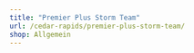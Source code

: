 ```yaml
---
title: "Premier Plus Storm Team"
url: /cedar-rapids/premier-plus-storm-team/
shop: Allgemein
---
```

